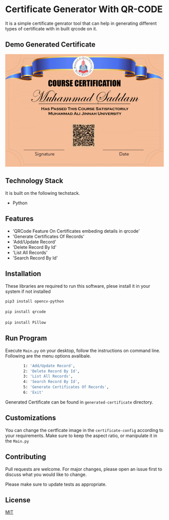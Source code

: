 # Certificate Generator With QR-CODE

It is a simple certificate genrator tool that can help in generating different types of  certificate with in built qrcode on it.

## Demo Generated Certificate
![Demo1](https://raw.githubusercontent.com/MSaddamKamal/qrcode-certificate-generator/main/generated-certificate/Muhammad%20Saddam.png)

## Technology Stack
It is built on the following techstack.
* Python


## Features
* 'QRCode Feature On Certificates embeding details in qrcode'
* 'Generate Certificates Of Records'
* 'Add/Update Record'
* 'Delete Record By Id'
* 'List All Records'
* 'Search Record By Id'


## Installation

These libraries are required to run this software, plese install it in your system if not installed


```bash
pip3 install opencv-python

pip install qrcode

pip install Pillow

```

## Run Program

Execute `Main.py` on your desktop, follow the instructions on command line.
Following are the menu options avalibale.
```bash 
        1: 'Add/Update Record',
        2: 'Delete Record By Id',
        3: 'List All Records',
        4: 'Search Record By Id',
        5: 'Generate Certificates Of Records',
        6: 'Exit'
```

Generated Certificate can be found in `generated-certificate` directory.


## Customizations
 You can change the certficate image in the `certificate-config` according to your requirements.
 Make sure to keep the aspect ratio, or manipulate it in the `Main.py`

## Contributing
Pull requests are welcome. For major changes, please open an issue first to discuss what you would like to change.

Please make sure to update tests as appropriate.

## License
[MIT](https://choosealicense.com/licenses/mit/)

